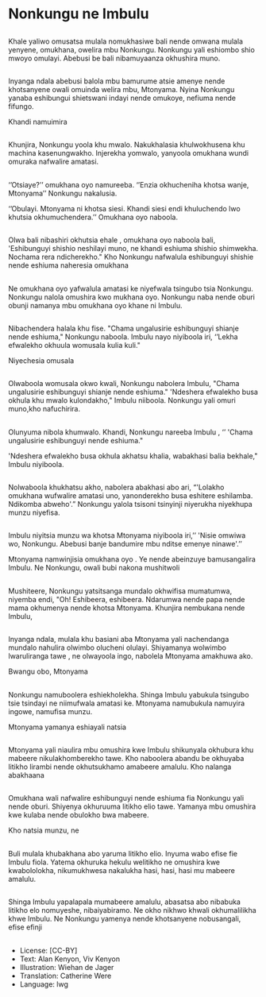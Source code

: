 # Nonkungu ne Imbulu

##
Khale yaliwo omusatsa
mulala nomukhasiwe
bali nende omwana
mulala yenyene,
omukhana, owelira mbu
Nonkungu.
Nonkungu yali
eshiombo shio mwoyo
omulayi.
Abebusi be bali
nibamuyaanza
okhushira muno.

##
Inyanga ndala abebusi
balola mbu bamurume
atsie amenye nende
khotsanyene owali
omuinda welira mbu,
Mtonyama.
Nyina Nonkungu
yanaba eshibungui
shietswani indayi nende
omukoye, nefiuma
nende fifungo.

Khandi namuimira

##
Khunjira, Nonkungu
yoola khu mwalo.
Nakukhalasia
khulwokhusena khu
machina
kasenungwakho.
Injerekha yomwalo,
yanyoola omukhana
wundi omuraka
nafwalire amatasi.

##
‘’Otsiaye?’’ omukhana
oyo namureeba.
‘’Enzia okhucheniha
khotsa wanje,
Mtonyama’’ Nonkungu
nakalusia.

‘’Obulayi. Mtonyama ni
khotsa siesi. Khandi
siesi endi khuluchendo
lwo khutsia
okhumuchendera.’’
Omukhana oyo
naboola.

##
Olwa bali nibashiri
okhutsia ehale ,
omukhana oyo naboola
bali, 'Eshibunguyi
shishio neshilayi muno,
ne khandi eshiuma
shishio shimwekha.
Nochama rera
ndicherekho."
Kho Nonkungu
nafwalula eshibunguyi
shishie nende eshiuma
naheresia omukhana

##
Ne omukhana oyo
yafwalula amatasi ke
niyefwala tsingubo tsia
Nonkungu.
Nonkungu nalola
omushira kwo mukhana
oyo.
Nonkungu naba nende
oburi obunji namanya
mbu omukhana oyo
khane ni Imbulu.

##
Nibachendera halala
khu fise.
"Chama ungalusirie
eshibunguyi shianje
nende eshiuma,"
Nonkungu naboola.
Imbulu nayo niyiboola
iri, ‘’Lekha efwalekho
okhuula womusala kulia
kuli."

Niyechesia omusala

##
Olwaboola womusala
okwo kwali, Nonkungu
nabolera Imbulu,
"Chama ungalusirie
eshibunguyi shianje
nende eshiuma."
'Ndeshera efwalekho
busa okhula khu mwalo
kulondakho," Imbulu
niiboola.
Nonkungu yali omuri
muno,kho nafuchirira.

##
Olunyuma nibola
khumwalo.
Khandi, Nonkungu
nareeba Imbulu , ‘’
'Chama ungalusirie
eshibunguyi nende
eshiuma."

'Ndeshera efwalekho
busa okhula akhatsu
khalia, wabakhasi balia
bekhale," Imbulu
niyiboola.

##
Nolwaboola khukhatsu
akho, nabolera
abakhasi abo ari,
“'Lolakho omukhana
wufwalire amatasi uno,
yanonderekho busa
eshitere eshilamba.
Ndikomba abweho'.”
Nonkungu yalola tsisoni
tsinyinji niyerukha
niyekhupa munzu
niyefisa.

##
Imbulu niyitsia munzu
wa khotsa Mtonyama
niyiboola iri,’’ 'Nisie
omwiwa wo, Nonkungu.
Abebusi banje
bandumire mbu nditse
emenye ninawe'.’’

Mtonyama namwinjisia
omukhana oyo . Ye
nende abeinzuye
bamusangalira Imbulu.
Ne Nonkungu, owali
bubi nakona mushitwoli

##
Mushiteere, Nonkungu
yatsitsanga mundalo
okhwifisa mumatumwa,
niyemba endi,
"Oh! Eshibeera,
eshibeera.
Ndarumwa nende papa
nende mama
okhumenya nende
khotsa Mtonyama.
Khunjira nembukana
nende Imbulu,

##
Inyanga ndala, mulala
khu basiani aba
Mtonyama yali
nachendanga mundalo
nahulira olwimbo
olucheni olulayi.
Shiyamanya wolwimbo
lwaruliranga tawe , ne
olwayoola ingo,
nabolela Mtonyama
amakhuwa ako.

Bwangu obo, Mtonyama

##
Nonkungu namuboolera
eshiekholekha.
Shinga Imbulu yabukula
tsingubo tsie tsindayi
ne niimufwala amatasi
ke.
Mtonyama namubukula
namuyira ingowe,
namufisa munzu.

Mtonyama yamanya
eshiayali natsia

##
Mtonyama yali niaulira
mbu omushira kwe
Imbulu shikunyala
okhubura khu mabeere
nikulakhomberekho
tawe.
Kho naboolera abandu
be okhuyaba litikho
lirambi nende
okhutsukhamo
amabeere amalulu.
Kho nalanga abakhaana

##
Omukhana wali
nafwalire eshibunguyi
nende eshiuma fia
Nonkungu yali nende
oburi.
Shiyenya okhuruuma
litikho elio tawe.
Yamanya mbu omushira
kwe kulaba nende
obulokho bwa mabeere.

Kho natsia munzu, ne

##
Buli mulala khubakhana
abo yaruma litikho elio.
Inyuma wabo efise fie
Imbulu fiola.
Yatema okhuruka
hekulu welitikho ne
omushira kwe
kwabololokha,
nikumukhwesa
nakalukha hasi, hasi,
hasi mu mabeere
amalulu.

##
Shinga Imbulu
yapalapala mumabeere
amalulu, abasatsa abo
nibabuka litikho elo
nomuyeshe,
nibaiyabiramo.
Ne okho nikhwo khwali
okhumalilikha khwe
Imbulu.
Ne Nonkungu yamenya
nende khotsanyene
nobusangali, efise efinji

##
* License: [CC-BY]
* Text: Alan Kenyon, Viv Kenyon
* Illustration: Wiehan de Jager
* Translation: Catherine Were
* Language: lwg
